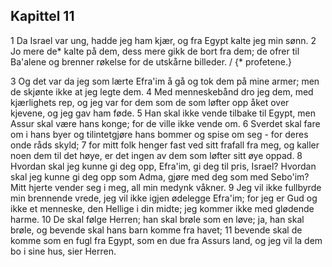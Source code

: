 ## Kapittel 11

1 Da Israel var ung, hadde jeg ham kjær, og fra Egypt kalte jeg min sønn.
2 Jo mere de* kalte på dem, dess mere gikk de bort fra dem; de ofrer til Ba'alene og brenner røkelse for de utskårne billeder. / {* profetene.}

3 Og det var da jeg som lærte Efra'im å gå og tok dem på mine armer; men de skjønte ikke at jeg legte dem.
4 Med menneskebånd dro jeg dem, med kjærlighets rep, og jeg var for dem som de som løfter opp åket over kjevene, og jeg gav ham føde.
5 Han skal ikke vende tilbake til Egypt, men Assur skal være hans konge; for de ville ikke vende om.
6 Sverdet skal fare om i hans byer og tilintetgjøre hans bommer og spise om seg - for deres onde råds skyld;
7 for mitt folk henger fast ved sitt frafall fra meg, og kaller noen dem til det høye, er det ingen av dem som løfter sitt øye oppad.
8 Hvordan skal jeg kunne gi deg opp, Efra'im, gi deg til pris, Israel? Hvordan skal jeg kunne gi deg opp som Adma, gjøre med deg som med Sebo'im? Mitt hjerte vender seg i meg, all min medynk våkner.
9 Jeg vil ikke fullbyrde min brennende vrede, jeg vil ikke igjen ødelegge Efra'im; for jeg er Gud og ikke et menneske, den Hellige i din midte; jeg kommer ikke med glødende harme.
10 De skal følge Herren; han skal brøle som en løve; ja, han skal brøle, og bevende skal hans barn komme fra havet;
11 bevende skal de komme som en fugl fra Egypt, som en due fra Assurs land, og jeg vil la dem bo i sine hus, sier Herren.

